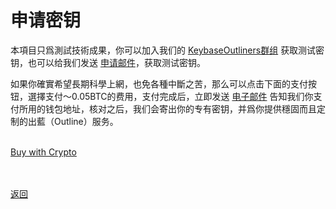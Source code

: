 # 申请密钥

本項目只爲測試技術成果，你可以加入我们的 <a href="https://keybase.io/team/outliners">KeybaseOutliners群组</a> 获取测试密钥，也可以给我们发送 <a href="mailto:wgredlong@protonmail.com?&subject=申请测试密钥">申请邮件</a>，获取测试密钥。

如果你確實希望長期科學上網，也免各種中斷之苦，那么可以点击下面的支付按钮，選擇支付～0.05BTC的费用，支付完成后，立即发送 <a href="mailto:wgredlong@protonmail.com?&subject=我已完成支付，支付钱包地址见邮件正文，请在核对后创建我的出蓝(Outline)密钥">电子邮件</a> 告知我们你支付所用的钱包地址，核对之后，我们会寄出你的专有密钥，并爲你提供穩固而且定制的出藍（Outline）服务。

<br>
<div> <a class="buy-with-crypto" href="https://commerce.coinbase.com/checkout/27a2a52f-0970-406b-82ad-1b91ae1a6c89"> <span>Buy with Crypto</span> </a> <script src="https://commerce.coinbase.com/v1/checkout.js?version=201807"> </script> </div>

<br><br><a href="https://wgredlong.github.io/">返回</a>
